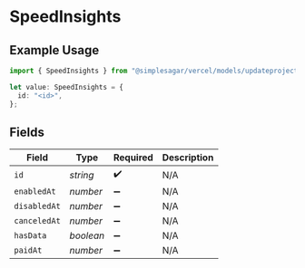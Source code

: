 # SpeedInsights

## Example Usage

```typescript
import { SpeedInsights } from "@simplesagar/vercel/models/updateprojectdatacacheop.js";

let value: SpeedInsights = {
  id: "<id>",
};
```

## Fields

| Field              | Type               | Required           | Description        |
| ------------------ | ------------------ | ------------------ | ------------------ |
| `id`               | *string*           | :heavy_check_mark: | N/A                |
| `enabledAt`        | *number*           | :heavy_minus_sign: | N/A                |
| `disabledAt`       | *number*           | :heavy_minus_sign: | N/A                |
| `canceledAt`       | *number*           | :heavy_minus_sign: | N/A                |
| `hasData`          | *boolean*          | :heavy_minus_sign: | N/A                |
| `paidAt`           | *number*           | :heavy_minus_sign: | N/A                |